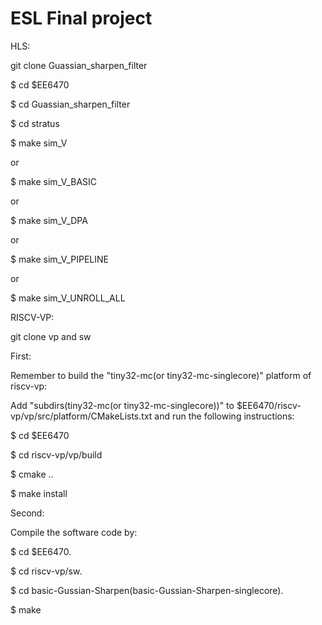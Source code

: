 # ESL Final project
HLS:

git clone Guassian_sharpen_filter

$ cd $EE6470

$ cd Guassian_sharpen_filter

$ cd stratus

$ make sim_V

or 

$ make sim_V_BASIC

or 

$ make sim_V_DPA

or 

$ make sim_V_PIPELINE

or 

$ make sim_V_UNROLL_ALL

RISCV-VP:

git clone vp and sw

First:

Remember to build the "tiny32-mc(or tiny32-mc-singlecore)" platform of riscv-vp:

Add "subdirs(tiny32-mc(or tiny32-mc-singlecore))" to $EE6470/riscv-vp/vp/src/platform/CMakeLists.txt and run the following instructions:

$ cd $EE6470

$ cd riscv-vp/vp/build

$ cmake ..

$ make install

Second:

Compile the software code by:

$ cd $EE6470.

$ cd riscv-vp/sw.

$ cd basic-Gussian-Sharpen(basic-Gussian-Sharpen-singlecore).

$ make
